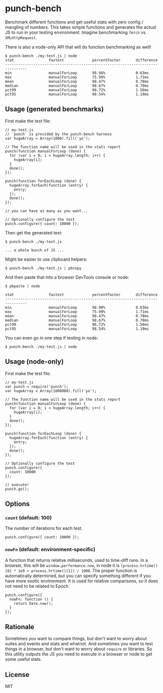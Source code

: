 punch-bench
===========

Benchmark different functions and get useful stats with zero config / mangling of numbers. This takes simple functions and generates the actual JS to run in your testing environment. Imagine benchmarking `fetch` vs `XMLHttpRequest`.

There is also a node-only API that will do function benchmarking as well!

```
$ punch-bench ./my-test.js | node
stat                fastest             percentFaster       difference
--------------------------------------------------------------------------------
min                 manualForLoop       98.98%              0.63ms
max                 manualForLoop       75.99%              1.71ms
mean                manualForLoop       98.47%              0.78ms
median              manualForLoop       98.67%              0.70ms
pct99               manualForLoop       96.72%              1.56ms
pct95               manualForLoop       98.54%              1.19ms
```

Usage (generated benchmarks)
----------------------------

First make the test file:

```
// my-test.js
// `punch` is provided by the punch-bench harness
var hugeArray = Array(1000).fill('yo');

// The function name will be used in the stats report
punch(function manualForLoop (done) {
  for (var i = 0; i < hugeArray.length; i++) {
    hugeArray[i];
  }
  done();
});

punch(function forEachLoop (done) {
  hugeArray.forEach(function (entry) {
    entry;
  });
  done();
});

// you can have as many as you want...

// Optionally configure the test
punch.configure({ count: 10000 });
```

Then get the generated test:

```
$ punch-bench ./my-test.js

... a whole bunch of JS ...
```

Might be easier to use clipboard helpers:

```
$ punch-bench ./my-test.js | pbcopy

```

And then paste that into a browser DevTools console or node:

```
$ pbpaste | node

stat                fastest             percentFaster       difference
--------------------------------------------------------------------------------
min                 manualForLoop       98.98%              0.63ms
max                 manualForLoop       75.99%              1.71ms
mean                manualForLoop       98.47%              0.78ms
median              manualForLoop       98.67%              0.70ms
pct99               manualForLoop       96.72%              1.56ms
pct95               manualForLoop       98.54%              1.19ms
```

You can even go in one step if testing in node:

```
$ punch-bench ./my-test.js | node
```

Usage (node-only)
-----------------

First make the test file:

```
// my-test.js
var punch = require('punch');
var hugeArray = Array(1000000).fill('yo');

// The function name will be used in the stats report
punch(function manualForLoop (done) {
  for (var i = 0; i < hugeArray.length; i++) {
    hugeArray[i];
  }
  done();
});

punch(function forEachLoop (done) {
  hugeArray.forEach(function (entry) {
    entry;
  });
  done();
});

// Optionally configure the test
punch.configure({
  count: 10000
});

// execute!
punch.go();
```

Options
-------

### `count` (default: 100)

The number of iterations for each test.

```
punch.configure({ count: 10000 });
```

### `nowFn` (default: environment-specific)

A function that returns relative milliseconds, used to time-diff runs. In a browser, this will be `window.performance.now`, in node it is `(process.hrtime()[0] * 1e9 + process.hrtime()[1]) / 1000`. The proper function is automatically determined, but you can specify something different if you have more exotic environment. It is used for relative comparisons, so it does not need to be related to Epoch.

```
punch.configure({
  nowFn: function () {
    return Date.now();
  }
});
```

Rationale
---------

Sometimes you want to compare things, but don't want to worry about suites and events and stats and whatnot. And sometimes you want to test things in a browser, but don't want to worry about `require` or libraries. So this utility outputs the JS you need to execute in a browser or node to get some useful stats.

License
-------

MIT
